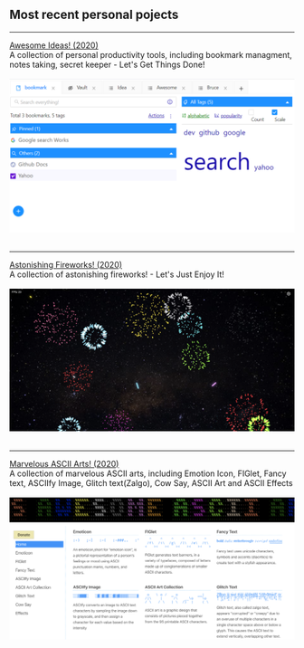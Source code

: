 ## Most recent personal pojects
---

[Awesome Ideas! (2020)](https://platohe.github.com/idea/)
<br>A collection of personal productivity tools, including bookmark managment, notes taking, secret keeper - Let's Get Things Done!
<br><br><img src="images/ideas.png?raw=true" /><br><br>

---
[Astonishing Fireworks! (2020)](https://platohe.github.com/fireworks/)
<br>A collection of astonishing fireworks! - Let's Just Enjoy It!
<br><br><img src="images/fireworks.png?raw=true" /><br><br>

---
[Marvelous ASCII Arts! (2020)](http://platohe.github.com/asciiart/)
<br>A collection of marvelous ASCII arts, including Emotion Icon, FIGlet, Fancy text, ASCIIfy Image, Glitch text(Zalgo), Cow Say, ASCII Art and ASCII Effects
<br><br><img src="images/asciiart.png?raw=true" /><br><br>

